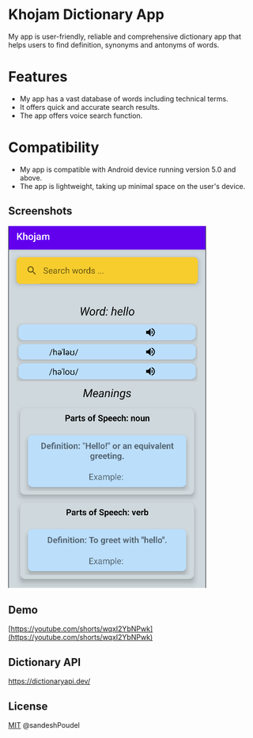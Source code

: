 
# Khojam Dictionary App

My app is user-friendly, reliable and comprehensive dictionary app that helps users to find definition, synonyms and antonyms of words. 



# Features
- My app has a vast database of words including technical terms.
- It offers quick and accurate search results.
- The app offers voice search function.

# Compatibility
- My app is compatible with Android device running version 5.0 and above.
- The app is lightweight, taking up minimal space on the user's device.






## Screenshots

![App Screenshot](https://raw.githubusercontent.com/Sandesh1998/Khojam_DictionaryApp/master/Demo/Screenshot%20from%202023-02-27%2023-20-03.png)

## Demo

[https://youtube.com/shorts/wqxI2YbNPwk](https://youtube.com/shorts/wqxI2YbNPwk)


## Dictionary API

https://dictionaryapi.dev/


## License

[MIT](https://choosealicense.com/licenses/mit/)
@sandeshPoudel

